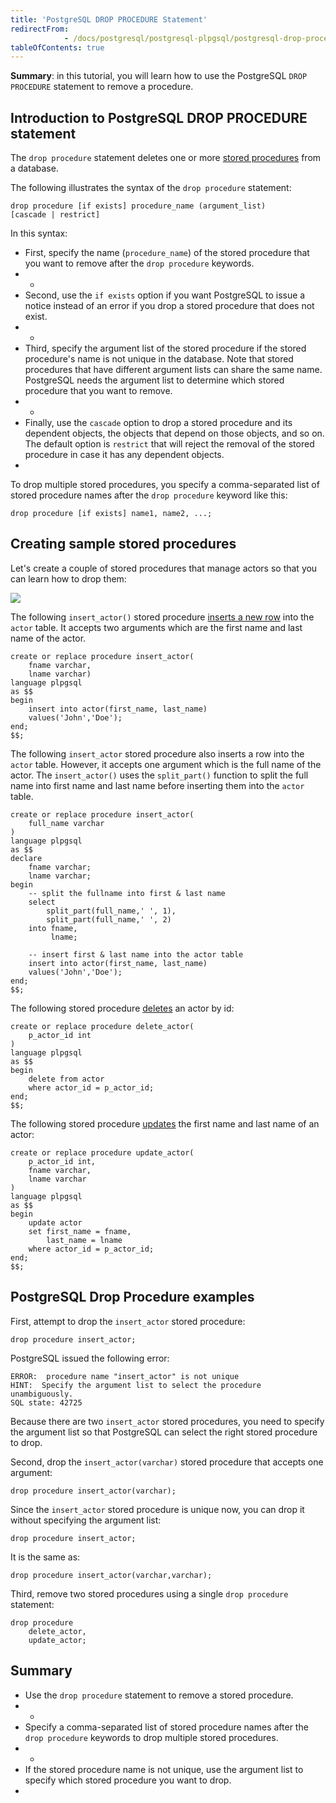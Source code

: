 ```yaml
---
title: 'PostgreSQL DROP PROCEDURE Statement'
redirectFrom: 
            - /docs/postgresql/postgresql-plpgsql/postgresql-drop-procedure/
tableOfContents: true
---
```


**Summary**: in this tutorial, you will learn how to use the PostgreSQL `DROP PROCEDURE` statement to remove a procedure.



## Introduction to PostgreSQL DROP PROCEDURE statement



The `drop procedure` statement deletes one or more [stored procedures](https://www.postgresqltutorial.com/postgresql-plpgsql/postgresql-create-procedure/) from a database.



The following illustrates the syntax of the `drop procedure` statement:



```
drop procedure [if exists] procedure_name (argument_list)
[cascade | restrict]
```



In this syntax:



- First, specify the name (`procedure_name`) of the stored procedure that you want to remove after the `drop procedure` keywords.
- -
- Second, use the `if exists` option if you want PostgreSQL to issue a notice instead of an error if you drop a stored procedure that does not exist.
- -
- Third, specify the argument list of the stored procedure if the stored procedure's name is not unique in the database. Note that stored procedures that have different argument lists can share the same name. PostgreSQL needs the argument list to determine which stored procedure that you want to remove.
- -
- Finally, use the `cascade` option to drop a stored procedure and its dependent objects, the objects that depend on those objects, and so on. The default option is `restrict` that will reject the removal of the stored procedure in case it has any dependent objects.
- 


To drop multiple stored procedures, you specify a comma-separated list of stored procedure names after the `drop procedure` keyword like this:



```
drop procedure [if exists] name1, name2, ...;
```



## Creating sample stored procedures



Let's create a couple of stored procedures that manage actors so that you can learn how to drop them:



![](https://www.postgresqltutorial.com/wp-content/uploads/2019/05/actor.png)



The following `insert_actor()` stored procedure [inserts a new row](/docs/postgresql/postgresql-insert) into the `actor` table. It accepts two arguments which are the first name and last name of the actor.



```
create or replace procedure insert_actor(
	fname varchar,
	lname varchar)
language plpgsql
as $$
begin
	insert into actor(first_name, last_name)
	values('John','Doe');
end;
$$;
```



The following `insert_actor` stored procedure also inserts a row into the `actor` table. However, it accepts one argument which is the full name of the actor. The `insert_actor()` uses the `split_part()` function to split the full name into first name and last name before inserting them into the `actor` table.



```
create or replace procedure insert_actor(
	full_name varchar
)
language plpgsql
as $$
declare
	fname varchar;
	lname varchar;
begin
	-- split the fullname into first & last name
	select
		split_part(full_name,' ', 1),
		split_part(full_name,' ', 2)
	into fname,
	     lname;

	-- insert first & last name into the actor table
	insert into actor(first_name, last_name)
	values('John','Doe');
end;
$$;
```



The following stored procedure [deletes](/docs/postgresql/postgresql-delete) an actor by id:



```
create or replace procedure delete_actor(
	p_actor_id int
)
language plpgsql
as $$
begin
	delete from actor
	where actor_id = p_actor_id;
end;
$$;
```



The following stored procedure [updates](/docs/postgresql/postgresql-update) the first name and last name of an actor:



```
create or replace procedure update_actor(
	p_actor_id int,
	fname varchar,
	lname varchar
)
language plpgsql
as $$
begin
	update actor
	set first_name = fname,
	    last_name = lname
	where actor_id = p_actor_id;
end;
$$;
```



## PostgreSQL Drop Procedure examples



First, attempt to drop the `insert_actor` stored procedure:



```
drop procedure insert_actor;
```



PostgreSQL issued the following error:



```
ERROR:  procedure name "insert_actor" is not unique
HINT:  Specify the argument list to select the procedure unambiguously.
SQL state: 42725
```



Because there are two `insert_actor` stored procedures, you need to specify the argument list so that PostgreSQL can select the right stored procedure to drop.



Second, drop the `insert_actor(varchar)` stored procedure that accepts one argument:



```
drop procedure insert_actor(varchar);
```



Since the `insert_actor` stored procedure is unique now, you can drop it without specifying the argument list:



```
drop procedure insert_actor;
```



It is the same as:



```
drop procedure insert_actor(varchar,varchar);
```



Third, remove two stored procedures using a single `drop procedure` statement:



```
drop procedure
	delete_actor,
	update_actor;
```



## Summary



- Use the `drop procedure` statement to remove a stored procedure.
- -
- Specify a comma-separated list of stored procedure names after the `drop procedure` keywords to drop multiple stored procedures.
- -
- If the stored procedure name is not unique, use the argument list to specify which stored procedure you want to drop.
- 
